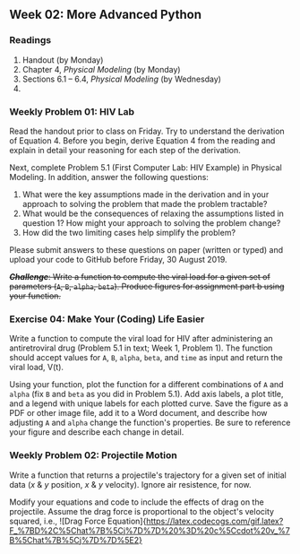 ## Week 02: More Advanced Python

### Readings
 1. Handout (by Monday)
 2. Chapter 4, _Physical Modeling_ (by Monday)
 3. Sections 6.1 &ndash; 6.4, _Physical Modeling_ (by Wednesday)
 4. 

### Weekly Problem 01: HIV Lab

Read the handout prior to class on Friday. Try to understand the derivation
of Equation 4. Before you begin, derive Equation 4 from the reading and 
explain in detail your reasoning for each step of the derivation.

Next, complete Problem 5.1 (First Computer Lab: HIV Example) in Physical 
Modeling. In addition, answer the following questions:

 1. What were the key assumptions made in the derivation and in your 
    approach to solving the problem that made the problem tractable? 
 2. What would be the consequences of relaxing the assumptions listed
    in question 1? How might your approach to solving the problem change?
 3. How did the two limiting cases help simplify the problem?

Please submit answers to these questions on paper (written or typed) and
upload your code to GitHub before Friday, 30 August 2019.

~~**_Challenge_**: Write a function to compute the viral load for a given set
of parameters (`A`, `B`, `alpha`, `beta`). Produce figures for assignment 
part b using your function.~~

### Exercise 04: Make Your (Coding) Life Easier

Write a function to compute the viral load for HIV after administering 
an antiretroviral drug (Problem 5.1 in text; Week 1, Problem 1). The 
function should accept values for `A`, `B`, `alpha`, `beta`, and `time` 
as input and return the viral load, V(t).

Using your function, plot the function for a different combinations of 
`A` and `alpha` (fix `B` and `beta` as you did in Problem 5.1). Add axis
labels, a plot title, and a legend with unique labels for each plotted
curve. Save the figure as a PDF or other image file, add it to a Word 
document, and describe how adjusting `A` and `alpha` change the function's 
properties. Be sure to reference your figure and describe each change
in detail. 

### Weekly Problem 02: Projectile Motion
Write a function that returns a projectile's trajectory for a given set 
of initial data (_x_ &amp; _y_ position, _x_ &amp; _y_ velocity). Ignore 
air resistence, for now.

Modify your equations and code to include the effects of drag on the 
projectile. Assume the drag force is proportional to the object's velocity
squared, i.e.,
![Drag Force Equation]{https://latex.codecogs.com/gif.latex?F_%7BD%2C%5Chat%7B%5Cj%7D%7D%20%3D%20c%5Ccdot%20v_%7B%5Chat%7B%5Cj%7D%7D%5E2} 



